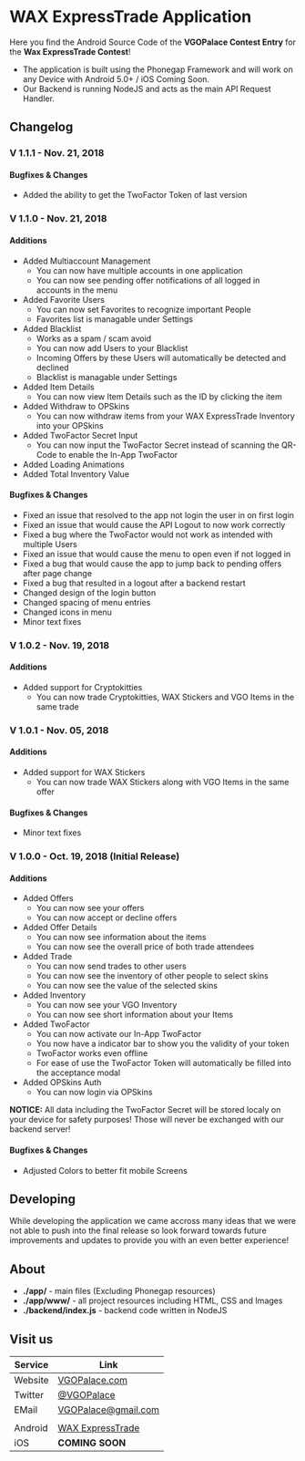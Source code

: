 ﻿# WAX ExpressTrade Application

Here you find the Android Source Code of the **VGOPalace Contest Entry** for the **Wax ExpressTrade Contest**! 

 - The application is built using the Phonegap Framework and will work on any Device with Android 5.0+ / iOS Coming Soon. 
 - Our Backend is running NodeJS and acts as the main API Request Handler.

 
## Changelog

### V 1.1.1 - Nov. 21, 2018

#### Bugfixes & Changes

- Added the ability to get the TwoFactor Token of last version

### V 1.1.0 - Nov. 21, 2018

#### Additions

 - Added Multiaccount Management
	 - You can now have multiple accounts in one application
	 - You can now see pending offer notifications of all logged in accounts in the menu
 - Added Favorite Users
	 - You can now set Favorites to recognize important People
	 - Favorites list is managable under Settings
 - Added Blacklist
	 - Works as a spam / scam avoid
	 - You can now add Users to your Blacklist
	 - Incoming Offers by these Users will automatically be detected and declined
	 - Blacklist is managable under Settings
- Added Item Details
	- You can now view Item Details such as the ID by clicking the item
- Added Withdraw to OPSkins
	- You can now withdraw items from your WAX ExpressTrade Inventory into your OPSkins
- Added TwoFactor Secret Input
	- You can now input the TwoFactor Secret instead of scanning the QR-Code to enable the In-App TwoFactor
- Added Loading Animations
- Added Total Inventory Value

#### Bugfixes & Changes

- Fixed an issue that resolved to the app not login the user in on first login
- Fixed an issue that would cause the API Logout to now work correctly
- Fixed a bug where the TwoFactor would not work as intended with multiple Users
- Fixed an issue that would cause the menu to open even if not logged in
- Fixed a bug that would cause the app to jump back to pending offers after page change
- Fixed a bug that resulted in a logout after a backend restart
- Changed design of the login button
- Changed spacing of menu entries
- Changed icons in menu
- Minor text fixes

### V 1.0.2 - Nov. 19, 2018

#### Additions

- Added support for Cryptokitties
	- You can now trade Cryptokitties, WAX Stickers and VGO Items in the same trade

### V 1.0.1 - Nov. 05, 2018

#### Additions

- Added support for WAX Stickers
	- You can now trade WAX Stickers along with VGO Items in the same offer

#### Bugfixes & Changes

- Minor text fixes

### V 1.0.0 - Oct. 19, 2018 (Initial Release)

#### Additions

- Added Offers
	- You can now see your offers
	- You can now accept or decline offers
- Added Offer Details
	- You can now see information about the items
	- You can now see the overall price of both trade attendees
- Added Trade
	- You can now send trades to other users
	- You can now see the inventory of other people to select skins
	- You can now see the value of the selected skins
- Added Inventory
	- You can now see your VGO Inventory
	- You can now see short information about your Items
- Added TwoFactor
	- You can now activate our In-App TwoFactor
	- You now have a indicator bar to show you the validity of your token
	- TwoFactor works even offline
	- For ease of use the TwoFactor Token will automatically be filled into the acceptance modal
- Added OPSkins Auth
	- You can now login via OPSkins

**NOTICE:** All data including the TwoFactor Secret will be stored localy on your device for safety purposes! Those will never be exchanged with our backend server!

#### Bugfixes & Changes

- Adjusted Colors to better fit mobile Screens

## Developing

While developing the application we came accross many ideas that we were not able to push into the final release so look forward towards future improvements and updates to provide you with an even better experience!

## About

 - **./app/** - main files (Excluding Phonegap resources)
 - **./app/www/** - all project resources including HTML, CSS and Images
 - **./backend/index.js** - backend code written in NodeJS

## Visit us

| Service | Link |
|----|----|
| Website | [VGOPalace.com](https://vgopalace.com) |
| Twitter | [@VGOPalace](https://twitter.com/VGOPalace) |
| EMail | [VGOPalace@gmail.com](mailto:vgopalace@gmail.com?subject=Application%20-%20Feedback%20and%20Suggestions) |
| | |
| Android | [WAX ExpressTrade](https://play.google.com/store/apps/details?id=com.vgopalace.expresstrade) |
| iOS | **COMING SOON** |

